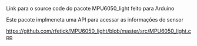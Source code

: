 Link para o source code do pacote MPU6050_light feito para Arduino

Este pacote implmeneta uma API para acessar as informações do sensor

https://github.com/rfetick/MPU6050_light/blob/master/src/MPU6050_light.cpp